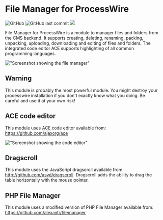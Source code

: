 # File Manager for ProcessWire

![GitHub](https://img.shields.io/github/license/techcnet/ProcessFileManager)
![GitHub last commit](https://img.shields.io/github/last-commit/techcnet/ProcessFileManager)
[![](https://img.shields.io/static/v1?label=Sponsor&message=%E2%9D%A4&logo=GitHub&color=%23fe8e86)](https://github.com/sponsors/techcnet)

File Manager for ProcessWire is a module to manager files and folders from the CMS backend. It supports creating, deleting, renaming, packing, unpacking, uploading, downloading and editing of files and folders. The integrated code editor ACE supports highlighting of all common programming languages.

!["Screenshot showing the file manager"](https://tech-c.net/site/assets/files/1199/screenshot.jpg)

## Warning
This module is probably the most powerful module. You might destroy your processwire installation if you don't exactly know what you doing. Be careful and use it at your own risk!

## ACE code editor
This module uses [ACE](https://ace.c9.io/ "ACE") code editor available from: https://github.com/ajaxorg/ace

!["Screenshot showing the code editor"](https://tech-c.net/site/assets/files/1199/ace.jpg)

## Dragscroll
This module uses the JavaScript dragscroll available from: http://github.com/asvd/dragscroll. Dragscroll adds the ability to drag the table horizontally with the mouse pointer.

## PHP File Manager
This module uses a modified version of PHP File Manager available from: https://github.com/alexantr/filemanager

